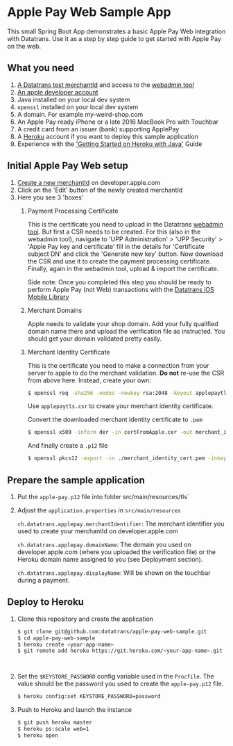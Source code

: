 # Apple Pay Web Sample App
This small Spring Boot App demonstrates a basic Apple Pay Web integration with Datatrans.
Use it as a step by step guide to get started with Apple Pay on the web.

## What you need
1. [A Datatrans test merchantId](https://www.datatrans.ch/en/technics/test-account) and access
to the [webadmin tool](https://pilot.datatrans.biz/)
2. [An apple developer account](https://developer.apple.com/account/)
3. Java installed on your local dev system
4. `openssl` installed on your local dev system
5. A domain. For example my-weird-shop.com
6. An Apple Pay ready iPhone or a late 2016 MacBook Pro with Touchbar
7. A credit card from an issuer (bank) supporting ApplePay
8. A [Heroku](https://www.heroku.com) account if you want to deploy this sample application
9. Experience with the ['Getting Started on Heroku with Java'](https://devcenter.heroku.com/articles/getting-started-with-java#define-config-vars) Guide

## Initial Apple Pay Web setup
1. [Create a new merchantId](https://developer.apple.com/account/ios/identifier/merchant/create) on developer.apple.com
2. Click on the 'Edit' button of the newly created merchantId
3. Here you see 3 'boxes'
   1. Payment Processing Certificate
    
        This is the certificate you need to upload in the Datatrans [webadmin tool](https://pilot.datatrans.biz/). 
        But first a CSR needs to be created. For this (also in the webadmin tool), navigate to 'UPP Administration' > 'UPP Security' >
        'Apple Pay key and certificate' fill in the details for 'Certificate subject DN' 
        and click the 'Generate new key' button. Now download the CSR and use it to create the payment processing
        certificate. Finally, again in the webadmin tool, upload & import the certificate.
        
        Side note: Once you completed this step you should be ready to perform Apple Pay (not Web) transactions
        with the [Datatrans iOS Mobile Library](https://pilot.datatrans.biz/showcase/doc/iOS_Developers_Manual.pdf)
        
   2. Merchant Domains
   
      Apple needs to validate your shop domain. Add your fully qualified domain name there and upload the 
       verification file as instructed. You should get your domain validated pretty easily.
         
   3. Merchant Identity Certificate
      
      This is the certificate you need to make a connection from your server to apple to do the merchant validation.
      **Do not** re-use the CSR from above here. Instead, create your own:
      
      ```zsh
      $ openssl req -sha256 -nodes -newkey rsa:2048 -keyout applepaytls.key -out applepaytls.csr
      ```
      
      Use `applepaytls.csr` to create your merchant identity certificate. 
      
      Convert the downloaded merchant identity certificate to `.pem`
      
      ```zsh
      $ openssl x509 -inform der -in certFromApple.cer -out merchant_identity_cert.pem
      ```
      
      And finally create a `.p12` file
      
      ```zsh
      $ openssl pkcs12 -export -in ./merchant_identity_cert.pem -inkey ./applepaytls.key -out ./apple-pay.p12 -name "Datatrans Showcase ApplePay key"
      ```
            
## Prepare the sample application
1. Put the `apple-pay.p12` file into folder src/main/resources/tls`
2. Adjust the `application.properties` in `src/main/resources`

   `ch.datatrans.applepay.merchantIdentifier`: The merchant identifier you used to create your merchantId
   on developer.apple.com
   
    `ch.datatrans.applepay.domainName`: The domain you used on developer.apple.com (where you uploaded
    the verification file) or the Heroku domain name assigned to you (see Deployment section). 
    
    `ch.datatrans.applepay.displayName`: Will be shown on the touchbar during a payment.
    
## Deploy to Heroku
1. Clone this repository and create the application
    ```zsh
    $ git clone git@github.com:datatrans/apple-pay-web-sample.git
    $ cd apple-pay-web-sample
    $ heroku create <your-app-name>
    $ git remote add heroku https://git.heroku.com/<your-app-name>.git
    

    
    
    ```
2. Set the `$KEYSTORE_PASSWORD` config variable used in the `Procfile`. The value should be the password you
used to create the `apple-pay.p12` file.
    ```zsh
    $ heroku config:set KEYSTORE_PASSWORD=password
    
    ```
    
3. Push to Heroku and launch the instance
   ```zsh
   $ git push heroku master
   $ heroku ps:scale web=1
   $ heroku open
   ```
    


        
    
